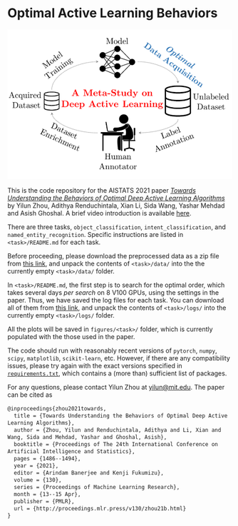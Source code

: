 # Optimal Active Learning Behaviors

![Project Thumbnail Image](figures/thumbnail.png)

This is the code repository for the AISTATS 2021 paper [_Towards Understanding the Behaviors of Optimal Deep Active Learning Algorithms_](http://proceedings.mlr.press/v130/zhou21b.html) by Yilun Zhou, Adithya Renduchintala, Xian Li, Sida Wang, Yashar Mehdad and Asish Ghoshal. A brief video introduction is available [here](https://www.youtube.com/watch?v=McBC7H3BJFM).

There are three tasks, `object_classification`, `intent_classification`, and `named_entity_recognition`. Specific instructions are listed in `<task>/README.md` for each task.

Before proceeding, please download the preprocessed data as a zip file from [this link](http://bit.ly/optimal-al-data), and unpack the contents of `<task>/data/` into the the currently empty `<task>/data/` folder.

In `<task>/README.md`, the first step is to search for the optimal order, which takes several days _per search_ on 8 V100 GPUs, using the settings in the paper. Thus, we have saved the log files for each task. You can download all of them from [this link](http://bit.ly/optimal-al-logs), and unpack the contents of `<task>/logs/` into the currently empty `<task>/logs/` folder.

All the plots will be saved in `figures/<task>/` folder, which is currently populated with the those used in the paper.

The code should run with reasonably recent versions of `pytorch`, `numpy`, `scipy`, `matplotlib`, `scikit-learn`, etc. However, if there are any compatibility issues, please try again with the exact versions specified in [`requirements.txt`](requirements.txt), which contains a (more than) sufficient list of packages.

For any questions, please contact Yilun Zhou at yilun@mit.edu. The paper can be cited as
```
@inproceedings{zhou2021towards,
  title = {Towards Understanding the Behaviors of Optimal Deep Active Learning Algorithms},
  author = {Zhou, Yilun and Renduchintala, Adithya and Li, Xian and Wang, Sida and Mehdad, Yashar and Ghoshal, Asish},
  booktitle = {Proceedings of The 24th International Conference on Artificial Intelligence and Statistics},
  pages = {1486--1494},
  year = {2021},
  editor = {Arindam Banerjee and Kenji Fukumizu},
  volume = {130},
  series = {Proceedings of Machine Learning Research},
  month = {13--15 Apr},
  publisher = {PMLR},
  url = {http://proceedings.mlr.press/v130/zhou21b.html}
}
```
